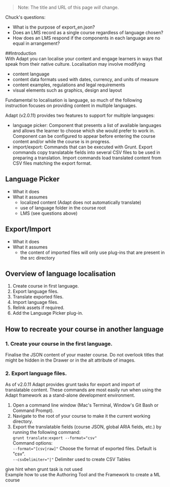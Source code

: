 >Note: The title and URL of this page *will* change.  

Chuck's questions: 
- What is the purpose of export_en.json?
- Does an LMS record as a single course regardless of language chosen?
- How does an LMS respond if the components in each language are no equal in arrangement?  

##Introduction  
With Adapt you can localise your content and engage learners in ways that speak from their native culture. Localisation may involve modifying  
- content language
- content data formats used with dates, currency, and units of measure  
- content examples, regulations and legal requirements  
- visual elements such as graphics, design and layout  

Fundamental to localisation is language, so much of the following instruction focuses on providing content in multiple languages.

Adapt (v2.0.11) provides two features to support for multiple languages:  
- language picker: Component that presents a list of available languages and allows the learner to choose which she would prefer to work in. Component can be configured to appear before entering the course content and/or while the course is in progress. 
- import/export: Commands that can be executed with Grunt. Export commands copy translatable fields into several CSV files to be used in preparing a translation. Import commands load translated content from CSV files matching the export format. 

## Language Picker  
- What it does
- What it assumes
    - localized content (Adapt does not automatically translate)
    - use of language folder in the course root
    - LMS (see questions above)

## Export/Import  
- What it does  
- What it assumes  
    - the content of imported files will only use plug-ins that are present in the src directory

## Overview of language localisation  
1. Create course in first language.  
2. Export language files.  
3. Translate exported files.
4. Import language files.
5. Relink assets if required.
6. Add the Language Picker plug-in. 

## How to recreate your course in another language

### 1. Create your course in the first language.  
Finalise the JSON content of your master course. Do not overlook titles that might be hidden in the Drawer or in the alt attribute of images.

### 2. Export language files.  
As of v2.0.11 Adapt provides grunt tasks for export and import of translatable content. These commands are most easily run when using the Adapt framework as a stand-alone development environment.

1. Open a command line window (Mac's Terminal, Window's Git Bash or Command Prompt).  
2. Navigate to the root of your course to make it the current working directory.  
3. Export the translatable fields (course JSON, global ARIA fields, etc.) by running the following command:  
`grunt translate:export --format="csv"`  
Command options:  
`--format="[csv|raw]"`
Choose the format of exported files. Default is "csv".  
`--csvDelimiter="|"`
Delimiter used to create CSV Tables



give hint when grunt task is not used  
Example how to use the Authoring Tool and the Framework to create a ML course  
